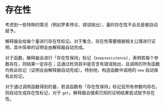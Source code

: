 # 存在性
考虑到一些特殊的情况（例如罗素悖论、错误抛出），量的存在性不会总是被自动赋予。

解释器会给每个量进行存在性标记。对于集合，存在性需要根据相关公理进行证明，其中简单的证明会由解释器自动完成。

对于函数，解释器会进行「存在性保持」标记（`keepsexistence`），表明若每个参数存在，则结果一定存在；这通过检测其中是否含有错误抛出，且调用的所有函数均有此标记（证明会由解释器自动完成）。特别地，构造函数中调用的 `new` 自动保有此标记。

对于通过调用函数得到的量，若该函数有「存在性保持」标记且所有参数均存在，则自动生成存在性标记，对于 `get`，解释器会搜索已知的证明结果尝试赋予存在性。
